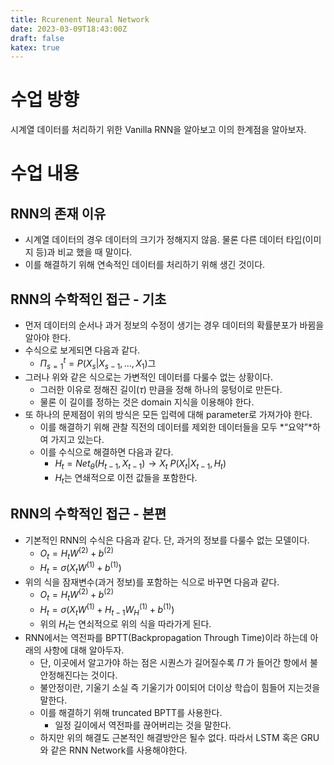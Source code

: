 ```yaml
---
title: Rcurenent Neural Network
date: 2023-03-09T18:43:00Z
draft: false
katex: true
---
```


# 수업 방향

시계열 데이터를 처리하기 위한 Vanilla RNN을 알아보고 이의 한계점을 알아보자. 

# 수업 내용

## RNN의 존재 이유

- 시계열 데이터의 경우 데이터의 크기가 정해지지 않음. 물론 다른 데이터 타입(이미지 등)과 비교 했을 때 말이다.
- 이를 해결하기 위해 연속적인 데이터를 처리하기 위해 생긴 것이다.

## RNN의 수학적인 접근 - 기초

- 먼저 데이터의 순서나 과거 정보의 수정이 생기는 경우 데이터의 확률분포가 바뀜을 알아야 한다.
- 수식으로 보게되면 다음과 같다.
    - $\Pi^t_{s=1}=P(X_s|X_{s-1},...,X_1)$그
- 그러나 위와 같은 식으로는 가변적인 데이터를 다룰수 없는 상황이다.
    - 그러한 이유로 정해진 길이($\tau$) 만큼을 정해 하나의 뭉텅이로 만든다.
    - 물론 이 길이를 정하는 것은 domain 지식을 이용해야 한다.
- 또 하나의 문제점이 위의 방식은 모든 입력에 대해 parameter로 가져가야 한다.
    - 이를 해결하기 위해 관찰 직전의 데이터를 제외한 데이터들을 모두 *“요약”*하여 가지고 있는다.
    - 이를 수식으로 해결하면 다음과 같다.
        - $H_t=Net_\theta(H_{t-1},X_{t-1})\rightarrow X_t~P(X_t|X_{t-1},H_t)$
        - $H_t$는 연쇄적으로 이전 값들을 포함한다.

## RNN의 수학적인 접근 - 본편

- 기본적인 RNN의 수식은 다음과 같다. 단, 과거의 정보를 다룰수 없는 모델이다.
    - $O_t=H_tW^{(2)}+b^{(2)}$
    - $H_t=\sigma(X_tW^{(1)}+b^{(1)})$
- 위의 식을 잠재변수(과거 정보)를 포함하는 식으로 바꾸면 다음과 같다.
    - $O_t=H_tW^{(2)}+b^{(2)}$
    - $H_t=\sigma(X_tW^{(1)}+H_{t-1}W^{(1)}_H+b^{(1)})$
    - 위의 $H_t$는 연쇠적으로 위의 식을 따라가게 된다.
- RNN에서는 역전파를 BPTT(Backpropagation Through Time)이라 하는데 아래의 사항에 대해 알아두자.
    - 단, 이곳에서 알고가야 하는 점은 시퀀스가 길어질수록 $\Pi$ 가 들어간 항에서 불안정해진다는 것이다.
    - 불안정이란, 기울기 소실 즉 기울기가 0이되어 더이상 학습이 힘들어 지는것을 말한다.
    - 이를 해결하기 위해 truncated BPTT를 사용한다.
        - 일정 길이에서 역전파를 끊어버리는 것을 말한다.
    - 하지만 위의 해결도 근본적인 해결방안은 될수 없다. 따라서 LSTM 혹은 GRU와 같은 RNN Network를 사용해야한다.
